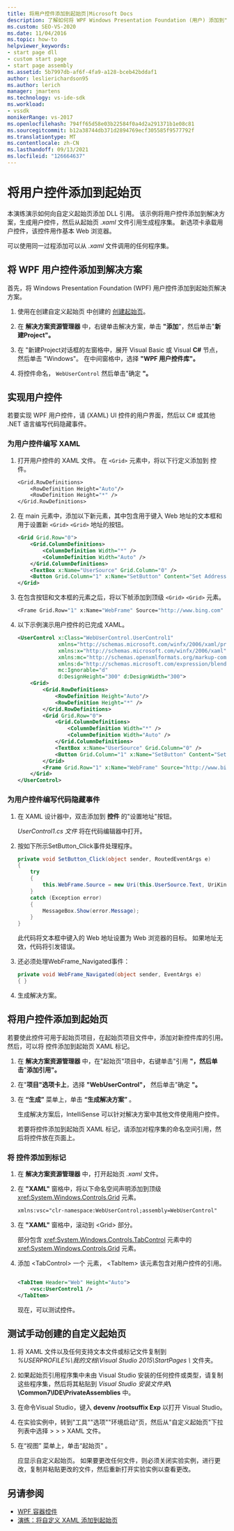 ```yaml
---
title: 将用户控件添加到起始页|Microsoft Docs
description: 了解如何将 WPF Windows Presentation Foundation (用户) 添加到"开始"页Visual Studio。
ms.custom: SEO-VS-2020
ms.date: 11/04/2016
ms.topic: how-to
helpviewer_keywords:
- start page dll
- custom start page
- start page assembly
ms.assetid: 5b7997db-af6f-4fa9-a128-bceb42bddaf1
author: leslierichardson95
ms.author: lerich
manager: jmartens
ms.technology: vs-ide-sdk
ms.workload:
- vssdk
monikerRange: vs-2017
ms.openlocfilehash: 794ff65d58e03b22584f0a4d2a291371b1e08c81
ms.sourcegitcommit: b12a38744db371d2894769ecf305585f9577792f
ms.translationtype: MT
ms.contentlocale: zh-CN
ms.lasthandoff: 09/13/2021
ms.locfileid: "126664637"
---
```

# <a name="add-user-control-to-the-start-page"></a>将用户控件添加到起始页

本演练演示如何向自定义起始页添加 DLL 引用。 该示例将用户控件添加到解决方案，生成用户控件，然后从起始页 *.xaml* 文件引用生成程序集。 新选项卡承载用户控件，该控件用作基本 Web 浏览器。

可以使用同一过程添加可以从 *.xaml* 文件调用的任何程序集。

## <a name="add-a-wpf-user-control-to-the-solution"></a>将 WPF 用户控件添加到解决方案

首先，将 Windows Presentation Foundation (WPF) 用户控件添加到起始页解决方案。

1. 使用在创建自定义起始页 中创建的 [创建起始页](../extensibility/creating-a-custom-start-page.md)。

2. 在 **解决方案资源管理器** 中，右键单击解决方案，单击 **"添加**"，然后单击"**新建Project"。**

3. 在 "新建Project对话框的左窗格中，展开 Visual Basic 或 Visual  **C#** 节点，然后单击 "Windows"。  在中间窗格中，选择 **"WPF 用户控件库"。**

4. 将控件命名， `WebUserControl` 然后单击"确定 **"。**

## <a name="implement-the-user-control"></a>实现用户控件

若要实现 WPF 用户控件，请 (XAML) UI 控件的用户界面，然后以 C# 或其他 .NET 语言编写代码隐藏事件。

### <a name="to-write-the-xaml-for-the-user-control"></a>为用户控件编写 XAML

1. 打开用户控件的 XAML 文件。 在 `<Grid>` 元素中，将以下行定义添加到 控件。

    ```vb
    <Grid.RowDefinitions>
        <RowDefinition Height="Auto"/>
        <RowDefinition Height="*" />
    </Grid.RowDefinitions>

    ```

2. 在 main 元素中，添加以下新元素，其中包含用于键入 Web 地址的文本框和用于设置新 `<Grid>` `<Grid>` 地址的按钮。

    ```xml
    <Grid Grid.Row="0">
        <Grid.ColumnDefinitions>
            <ColumnDefinition Width="*" />
            <ColumnDefinition Width="Auto" />
        </Grid.ColumnDefinitions>
        <TextBox x:Name="UserSource" Grid.Column="0" />
        <Button Grid.Column="1" x:Name="SetButton" Content="Set Address" Click="SetButton_Click" />
    </Grid>
    ```

3. 在包含按钮和文本框的元素之后，将以下帧添加到顶级 `<Grid>` `<Grid>` 元素。

    ```vb
    <Frame Grid.Row="1" x:Name="WebFrame" Source="http://www.bing.com" Navigated="WebFrame_Navigated" />
    ```

4. 以下示例演示用户控件的已完成 XAML。

    ```xml
    <UserControl x:Class="WebUserControl.UserControl1"
                 xmlns="http://schemas.microsoft.com/winfx/2006/xaml/presentation"
                 xmlns:x="http://schemas.microsoft.com/winfx/2006/xaml"
                 xmlns:mc="http://schemas.openxmlformats.org/markup-compatibility/2006"
                 xmlns:d="http://schemas.microsoft.com/expression/blend/2008"
                 mc:Ignorable="d"
                 d:DesignHeight="300" d:DesignWidth="300">
        <Grid>
            <Grid.RowDefinitions>
                <RowDefinition Height="Auto"/>
                <RowDefinition Height="*" />
            </Grid.RowDefinitions>
            <Grid Grid.Row="0">
                <Grid.ColumnDefinitions>
                    <ColumnDefinition Width="*" />
                    <ColumnDefinition Width="Auto" />
                </Grid.ColumnDefinitions>
                <TextBox x:Name="UserSource" Grid.Column="0" />
                <Button Grid.Column="1" x:Name="SetButton" Content="Set Address" Click="SetButton_Click" />
            </Grid>
            <Frame Grid.Row="1" x:Name="WebFrame" Source="http://www.bing.com" Navigated="WebFrame_Navigated" />
        </Grid>
    </UserControl>

    ```

### <a name="to-write-the-code-behind-events-for-the-user-control"></a>为用户控件编写代码隐藏事件

1. 在 XAML 设计器中，双击添加到 **控件** 的"设置地址"按钮。

    *UserControl1.cs 文件* 将在代码编辑器中打开。

2. 按如下所示SetButton_Click事件处理程序。

    ```csharp
    private void SetButton_Click(object sender, RoutedEventArgs e)
    {
        try
        {
            this.WebFrame.Source = new Uri(this.UserSource.Text, UriKind.Absolute);
        }
        catch (Exception error)
        {
            MessageBox.Show(error.Message);
        }
    }
    ```

    此代码将文本框中键入的 Web 地址设置为 Web 浏览器的目标。 如果地址无效，代码将引发错误。

3. 还必须处理WebFrame_Navigated事件：

    ```csharp
    private void WebFrame_Navigated(object sender, EventArgs e)
    { }
    ```

4. 生成解决方案。

## <a name="add-the-user-control-to-the-start-page"></a>将用户控件添加到起始页

若要使此控件可用于起始页项目，在起始页项目文件中，添加对新控件库的引用。 然后，可以将 控件添加到起始页 XAML 标记。

1. 在 **解决方案资源管理器** 中，在"起始页"项目中，右键单击"引用 **"，然后单击**"**添加引用"。**

2. 在"**项目"选项卡上**，选择 **"WebUserControl"，** 然后单击"确定 **"。**

3. 在 **“生成”** 菜单上，单击 **“生成解决方案”** 。

    生成解决方案后，IntelliSense 可以针对解决方案中其他文件使用用户控件。

    若要将控件添加到起始页 XAML 标记，请添加对程序集的命名空间引用，然后将控件放在页面上。

### <a name="to-add-the-control-to-the-markup"></a>将 控件添加到标记

1. 在 **解决方案资源管理器** 中，打开起始页 *.xaml* 文件。

2. 在 **"XAML"** 窗格中，将以下命名空间声明添加到顶级 <xref:System.Windows.Controls.Grid> 元素。

   ```xml
   xmlns:vsc="clr-namespace:WebUserControl;assembly=WebUserControl"
   ```

3. 在 **"XAML"** 窗格中，滚动到 \<Grid> 部分。

    部分包含 <xref:System.Windows.Controls.TabControl> 元素中的 <xref:System.Windows.Controls.Grid> 元素。

4. 添加 \<TabControl> 一个 元素， \<TabItem> 该元素包含对用户控件的引用。

    ```xml

    <TabItem Header="Web" Height="Auto">
        <vsc:UserControl1 />
    </TabItem>

    ```

    现在，可以测试控件。

## <a name="test-a-manually-created-custom-start-page"></a>测试手动创建的自定义起始页

1. 将 XAML 文件以及任何支持文本文件或标记文件复制到 *%USERPROFILE%\我的文档\Visual Studio 2015\StartPages \\* 文件夹。

2. 如果起始页引用程序集中未由 Visual Studio 安装的任何控件或类型，请复制这些程序集，然后将其粘贴到 _Visual Studio 安装文件夹_**\\ \Common7\IDE\PrivateAssemblies** 中。

3. 在命令Visual Studio，键入 **devenv /rootsuffix Exp** 以打开 Visual Studio。

4. 在实验实例中，转到"工具""选项""环境启动"页，然后从"自定义起始页"下拉列表中选择  >    >    >  XAML 文件。 

5. 在“视图”  菜单上，单击“起始页” 。

    应显示自定义起始页。 如果要更改任何文件，则必须关闭实验实例，进行更改，复制并粘贴更改的文件，然后重新打开实验实例以查看更改。

## <a name="see-also"></a>另请参阅

- [WPF 容器控件](/previous-versions/bb675291(v=vs.110))
- [演练：将自定义 XAML 添加到起始页](../extensibility/walkthrough-adding-custom-xaml-to-the-start-page.md)